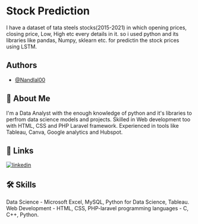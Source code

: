 # Stock Prediction
I have a dataset of tata steels stocks(2015-2021) in which opening prices, closing price, Low, High etc every details in it. so i used python and its libraries like pandas, Numpy, sklearn etc. for predictin the stock prices using LSTM.

## Authors

- [@Nandlal00](https://www.github.com/Nandlal00)

## 🚀 About Me
I'm a Data Analyst with the enough knowledge of python and it's libraries to perfrom data science models and projects. Skilled in Web development too with HTML, CSS and PHP Laravel framework. Experienced in tools like Tableau, Canva, Google analytics and Hubspot.

## 🔗 Links
[![linkedin](https://img.shields.io/badge/linkedin-0A66C2?style=for-the-badge&logo=linkedin&logoColor=white)](https://in.linkedin.com/in/nand-lal-regar-62aa5b1ba?trk=public_profile_browsemap_profile-result-card_result-card_full-click)

## 🛠 Skills
Data Science - Microsoft Excel, MySQL, Python for Data Science, Tableau.
Web Development - HTML, CSS, PHP-laravel
programming languages - C, C++, Python.

